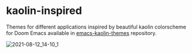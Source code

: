 # kaolin-inspired

Themes for different applications inspired by beautiful kaolin colorscheme for Doom Emacs available in [emacs-kaolin-themes](https://github.com/ogdenwebb/emacs-kaolin-themes) repository.

![2021-08-12_14-10_1](https://user-images.githubusercontent.com/45176912/129194454-a84061d6-1f11-4d44-b6b5-aeb6aa7ab781.png)
